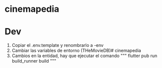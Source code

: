 # cinemapedia

# Dev

1. Copiar el .env.template y renombrarlo a -env
2. Cambiar las variables de entorno (THeMovieDB)# cinemapedia
2. Cambios en la entidad, hay que ejecutar el comando
"""
flutter pub run build_runner build
"""

